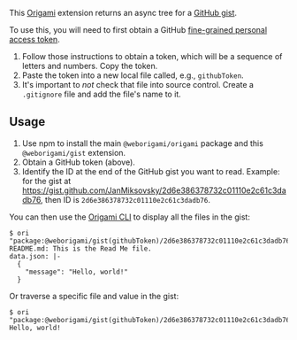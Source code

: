 This [Origami](https://weborigami.org) extension returns an async tree for a [GitHub gist](https://docs.github.com/en/get-started/writing-on-github/editing-and-sharing-content-with-gists/creating-gists#about-gists).

To use this, you will need to first obtain a GitHub [fine-grained personal access token](https://docs.github.com/en/authentication/keeping-your-account-and-data-secure/managing-your-personal-access-tokens#creating-a-fine-grained-personal-access-token).

1. Follow those instructions to obtain a token, which will be a sequence of letters and numbers. Copy the token.
1. Paste the token into a new local file called, e.g., `githubToken`.
1. It's important to _not_ check that file into source control. Create a `.gitignore` file and add the file's name to it.

## Usage

1. Use npm to install the main `@weborigami/origami` package and this `@weborigami/gist` extension.
1. Obtain a GitHub token (above).
1. Identify the ID at the end of the GitHub gist you want to read. Example: for the gist at
   https://gist.github.com/JanMiksovsky/2d6e386378732c01110e2c61c3dadb76, then ID is `2d6e386378732c01110e2c61c3dadb76`.

You can then use the [Origami CLI](https://weborigami.org/cli) to display all the files in the gist:

```console
$ ori "package:@weborigami/gist(githubToken)/2d6e386378732c01110e2c61c3dadb76"
README.md: This is the Read Me file.
data.json: |-
  {
    "message": "Hello, world!"
  }
```

Or traverse a specific file and value in the gist:

```console
$ ori "package:@weborigami/gist(githubToken)/2d6e386378732c01110e2c61c3dadb76/data.json/message"
Hello, world!
```
